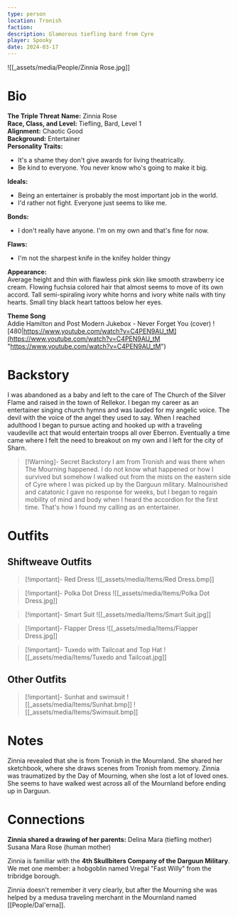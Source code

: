 ```yaml
---
type: person
location: Tronish
faction: 
description: Glamorous tiefling bard from Cyre
player: Spooky
date: 2024-03-17
---
```

![[_assets/media/People/Zinnia Rose.jpg]]
# Bio

**The Triple Threat** **Name:** Zinnia Rose <br />
**Race, Class, and Level:** Tiefling, Bard, Level 1 <br />
**Alignment:** Chaotic Good <br />
**Background:** Entertainer <br />
**Personality Traits:**
- It's a shame they don't give awards for living theatrically.
- Be kind to everyone. You never know who's going to make it big.

**Ideals:**
- Being an entertainer is probably the most important job in the world.
- I'd rather not fight. Everyone just seems to like me.

**Bonds:**
- I don't really have anyone. I'm on my own and that's fine for now.

**Flaws:**
- I'm not the sharpest knife in the knifey holder thingy

**Appearance:** <br />
Average height and thin with flawless pink skin like smooth strawberry ice cream. Flowing fuchsia colored hair that almost seems to move of its own accord. Tall semi-spiraling ivory white horns and ivory white nails with tiny hearts. Small tiny black heart tattoos below her eyes.

**Theme Song** <br />
Addie Hamilton and Post Modern Jukebox - Never Forget You (cover)
![480|https://www.youtube.com/watch?v=C4PEN9AU_tM](https://www.youtube.com/watch?v=C4PEN9AU_tM "https://www.youtube.com/watch?v=C4PEN9AU_tM")
# Backstory

I was abandoned as a baby and left to the care of The Church of the Silver Flame and raised in the town of Rellekor. I began my career as an entertainer singing church hymns and was lauded for my angelic voice. The devil with the voice of the angel they used to say. When I reached adulthood I began to pursue acting and hooked up with a traveling vaudeville act that would entertain troops all over Eberron. Eventually a time came where I felt the need to breakout on my own and I left for the city of Sharn. 

> [!Warning]- Secret Backstory
> I am from Tronish and was there when The Mourning happened. I do not know what happened or how I survived but somehow I walked out from the mists on the eastern side of Cyre where I was picked up by the Darguun military. Malnourished and catatonic I gave no response for weeks, but I began to regain mobility of mind and body when I heard the accordion for the first time. That's how I found my calling as an entertainer. 

# Outfits

## Shiftweave Outfits
> [!important]- Red Dress
> ![[_assets/media/Items/Red Dress.bmp]]

> [!important]- Polka Dot Dress
> ![[_assets/media/Items/Polka Dot Dress.jpg]]

> [!important]- Smart Suit
> ![[_assets/media/Items/Smart Suit.jpg]]

> [!important]- Flapper Dress
> ![[_assets/media/Items/Flapper Dress.jpg]]

> [!important]- Tuxedo with Tailcoat and Top Hat
> ![[_assets/media/Items/Tuxedo and Tailcoat.jpg]]

## Other Outfits
> [!important]- Sunhat and swimsuit
> ![[_assets/media/Items/Sunhat.bmp]]
> ![[_assets/media/Items/Swimsuit.bmp]]


# Notes

Zinnia revealed that she is from Tronish in the Mournland. She shared her sketchbook, where she draws scenes from Tronish from memory. Zinnia was traumatized by the Day of Mourning, when she lost a lot of loved ones. She seems to have walked west across all of the Mournland before ending up in Darguun.


# Connections

**Zinnia shared a drawing of her parents:**
Delina Mara (tiefling mother)
Susana Mara Rose (human mother)

Zinnia is familiar with the **4th Skullbiters Company of the Darguun Military**. We met one member: a hobgoblin named Vregal "Fast Willy" from the tribridge borough. 

Zinnia doesn't remember it very clearly, but after the Mourning she was helped by a medusa traveling merchant in the Mournland named [[People/Dal'erna]].




